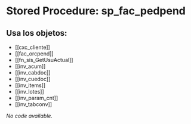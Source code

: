 # Stored Procedure: sp_fac_pedpend

## Usa los objetos:
- [[cxc_cliente]]
- [[fac_orcpend]]
- [[fn_sis_GetUsuActual]]
- [[inv_acum]]
- [[inv_cabdoc]]
- [[inv_cuedoc]]
- [[inv_items]]
- [[inv_lotes]]
- [[inv_param_cnt]]
- [[inv_tabconv]]

*No code available.*
